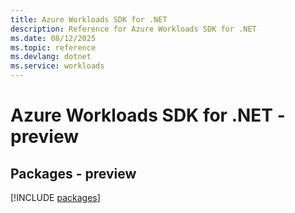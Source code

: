 ```yaml
---
title: Azure Workloads SDK for .NET
description: Reference for Azure Workloads SDK for .NET
ms.date: 08/12/2025
ms.topic: reference
ms.devlang: dotnet
ms.service: workloads
---
```

# Azure Workloads SDK for .NET - preview
## Packages - preview
[!INCLUDE [packages](workloads-index.md)]
